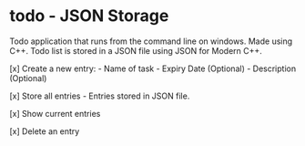 # todo - JSON Storage
Todo application that runs from the command line on windows. Made using C++. Todo list is stored in a JSON file using JSON for Modern C++. 

[x] Create a new entry:
    - Name of task
    - Expiry Date (Optional)
    - Description (Optional)
    
[x] Store all entries
    - Entries stored in JSON file.

[x] Show current entries

[x] Delete an entry
